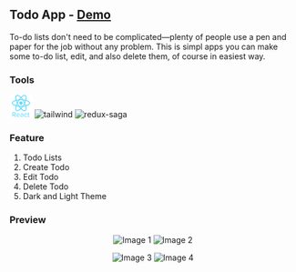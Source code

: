 ## Todo App - [Demo](https://todo-agus-sasongko.vercel.app/)
To-do lists don't need to be complicated—plenty of people use a pen and paper for the job without any problem. This is simpl apps you can make some to-do list, edit, and also delete them, of course in easiest way.



### Tools
<p align="left">
  <img src="https://raw.githubusercontent.com/devicons/devicon/master/icons/react/react-original-wordmark.svg" alt="react" width="40" height="40"/> 
   
  <img src="https://www.vectorlogo.zone/logos/tailwindcss/tailwindcss-icon.svg" alt="tailwind" width="40" height="40"/>
   
  <img src="https://miro.medium.com/max/312/1*kuITW-HAzQSTqp40IcOziQ.png" alt="redux-saga" width="40" height="40"/> 
</p>


### Feature
1. Todo Lists
2. Create Todo
3. Edit Todo
4. Delete Todo
5. Dark and Light Theme


### Preview
<p align="center">
  <img src="https://i.ibb.co/SwLVpQP/Screenshot-from-2020-08-21-05-53-54.png" alt="Image 1" border="0" width="40%">
  <img src="https://i.ibb.co/9ctbQr6/Screenshot-from-2020-08-21-05-54-20.png" alt="Image 2" border="0" width="40%">
</p>

<p align="center">
  <img src="https://i.ibb.co/R65yTNL/Screenshot-from-2020-08-21-05-56-39.png" alt="Image 3" border="0" width="40%">
  <img src="https://i.ibb.co/6ny4KY3/Screenshot-from-2020-08-21-06-15-07.png" alt="Image 4" border="0" width="40%">
</p>
